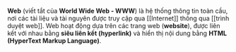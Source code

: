 **Web** (viết tắt của **World Wide Web - WWW**) là hệ thống thông tin toàn cầu, nơi các tài liệu và tài nguyên được truy cập qua [[Internet]] thông qua [[trình duyệt web]]. Web hoạt động dựa trên các trang web (**website**), được liên kết với nhau bằng **siêu liên kết (hyperlink)** và hiển thị nội dung bằng **HTML (HyperText Markup Language)**.